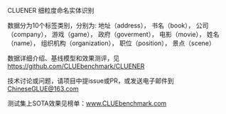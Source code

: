 CLUENER 细粒度命名实体识别

数据分为10个标签类别，分别为:
地址（address），
书名（book），
公司（company），
游戏（game），
政府（goverment），
电影（movie），
姓名（name），
组织机构（organization），
职位（position），
景点（scene）

数据详细介绍、基线模型和效果测评，见 https://github.com/CLUEbenchmark/CLUENER

技术讨论或问题，请项目中提issue或PR，或发送电子邮件到 ChineseGLUE@163.com

测试集上SOTA效果见榜单：www.CLUEbenchmark.com